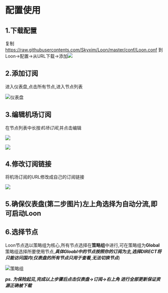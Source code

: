 # 配置使用
## 1.下载配置

复制
https://raw.githubusercontents.com/Skyxim/Loon/master/conf/Loon.conf
到Loon->配置->从URL下载->添加![](../imgs/conf_download.jpg)

## 2.添加订阅

进入仪表盘,点击所有节点,进入节点列表

![仪表盘](../imgs/dashboard.jpg)



## 3.编辑机场订阅
在节点列表中长按*机场订阅*,并点击编辑

![](../imgs/nodelist1.jpg)

![](../imgs/nodelist2.jpg)

## 4.修改订阅链接

将机场订阅的URL修改成自己的订阅链接

![](../imgs/subscription.jpg)

## 5.确保仪表盘(第二步图片)左上角选择为自动分流,即可启动Loon

## 6.选择节点

Loon节点选以策略组为核心,所有节点选择在**策略组**中进行,可在策略组为**Global**策略组选择所要使用节点,***具体Gloabl中的节点按照你的订阅为主,选择DIRECT将只能访问国内***(***仪表盘的所有节点只用于查看,无法切换节点***)

![策略组](../imgs/policy_group.jpg)

***ps. 为保险起见,完成以上步骤后点击仪表盘->订阅->右上角 进行全部更新保证资源正确被下载***